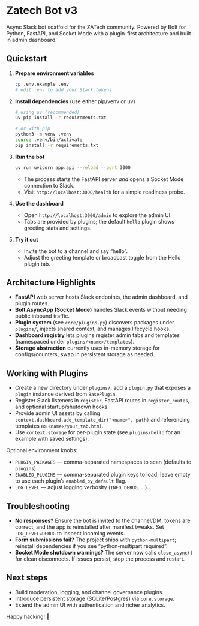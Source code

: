 # Zatech Bot v3

Async Slack bot scaffold for the ZATech community. Powered by Bolt for Python, FastAPI, and Socket Mode with a plugin-first architecture and built-in admin dashboard.

## Quickstart

1. **Prepare environment variables**
   ```zsh
   cp .env.example .env
   # edit .env to add your Slack tokens
   ```

2. **Install dependencies** (use either pip/venv or uv)
   ```zsh
   # using uv (recommended)
   uv pip install -r requirements.txt

   # or with pip
   python3 -m venv .venv
   source .venv/bin/activate
   pip install -r requirements.txt
   ```

3. **Run the bot**
   ```zsh
   uv run uvicorn app:api --reload --port 3000
   ```
   - The process starts the FastAPI server *and* opens a Socket Mode connection to Slack.
   - Visit `http://localhost:3000/health` for a simple readiness probe.

4. **Use the dashboard**
   - Open `http://localhost:3000/admin` to explore the admin UI.
   - Tabs are provided by plugins; the default `hello` plugin shows greeting stats and settings.

5. **Try it out**
   - Invite the bot to a channel and say “hello”.
   - Adjust the greeting template or broadcast toggle from the Hello plugin tab.

## Architecture Highlights

- **FastAPI** web server hosts Slack endpoints, the admin dashboard, and plugin routes.
- **Bolt AsyncApp (Socket Mode)** handles Slack events without needing public inbound traffic.
- **Plugin system** (see `core/plugins.py`) discovers packages under `plugins/`, injects shared context, and manages lifecycle hooks.
- **Dashboard registry** lets plugins register admin tabs and templates (namespaced under `plugins/<name>/templates`).
- **Storage abstraction** currently uses in-memory storage for configs/counters; swap in persistent storage as needed.

## Working with Plugins

- Create a new directory under `plugins/`, add a `plugin.py` that exposes a `plugin` instance derived from `BasePlugin`.
- Register Slack listeners in `register`, FastAPI routes in `register_routes`, and optional startup/shutdown hooks.
- Provide admin UI assets by calling `context.dashboard.add_template_dir("<name>", path)` and referencing templates as `<name>/your_tab.html`.
- Use `context.storage` for per-plugin state (see `plugins/hello` for an example with saved settings).

Optional environment knobs:

- `PLUGIN_PACKAGES` &mdash; comma-separated namespaces to scan (defaults to `plugins`).
- `ENABLED_PLUGINS` &mdash; comma-separated plugin keys to load; leave empty to use each plugin’s `enabled_by_default` flag.
- `LOG_LEVEL` &mdash; adjust logging verbosity (`INFO`, `DEBUG`, ...).

## Troubleshooting

- **No responses?** Ensure the bot is invited to the channel/DM, tokens are correct, and the app is reinstalled after manifest tweaks. Set `LOG_LEVEL=DEBUG` to inspect incoming events.
- **Form submissions fail?** The project ships with `python-multipart`; reinstall dependencies if you see “python-multipart required”.
- **Socket Mode shutdown warnings?** The server now calls `close_async()` for clean disconnects. If issues persist, stop the process and restart.

## Next steps

- Build moderation, logging, and channel governance plugins.
- Introduce persistent storage (SQLite/Postgres) via `core.storage`.
- Extend the admin UI with authentication and richer analytics.

Happy hacking! 🎉
